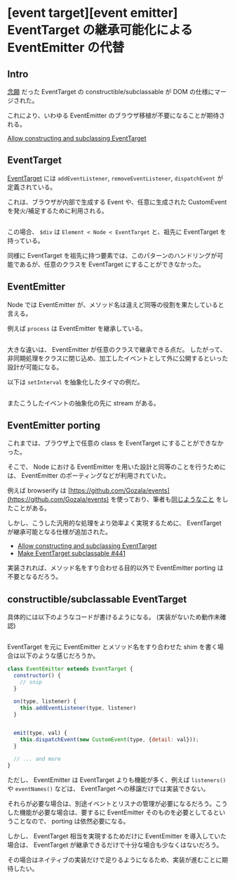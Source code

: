 # [event target][event emitter] EventTarget の継承可能化による EventEmitter の代替

## Intro

[念願](https://twitter.com/Jxck_/status/826004140211843072) だった EventTarget の constructible/subclassable が DOM の仕様にマージされた。

これにより、いわゆる EventEmitter のブラウザ移植が不要になることが期待される。

[Allow constructing and subclassing EventTarget](https://github.com/whatwg/dom/commit/c4c1c8b47340a1e5ecc1a07670927b831f240586)


## EventTarget

[EventTarget](https://dom.spec.whatwg.org/#interface-eventtarget) には `addEventListener`, `removeEventListener`, `dispatchEvent` が定義されている。

これは、ブラウザが内部で生成する Event や、任意に生成された CustomEvent を発火/補足するために利用される。


```js:et.js
```

この場合、 `$div` は `Element < Node < EventTarget` と、祖先に EventTarget を持っている。

同様に EventTarget を祖先に持つ要素では、このパターンのハンドリングが可能であるが、任意のクラスを EventTarget にすることができなかった。


## EventEmitter

Node では EventEmitter が、メソッド名は違えど同等の役割を果たしていると言える。

例えば `process` は EventEmitter を継承している。

```js:ee.js
```


大きな違いは、 EventEmitter が任意のクラスで継承できる点だ。
したがって、非同期処理をクラスに閉じ込め、加工したイベントとして外に公開するといった設計が可能になる。

以下は `setInterval` を抽象化したタイマの例だ。

```js:timer-ee.js
```


またこうしたイベントの抽象化の先に stream がある。


## EventEmitter porting

これまでは、ブラウザ上で任意の class を EventTarget にすることができなかった。

そこで、 Node における EventEmitter を用いた設計と同等のことを行うためには、 EventEmitter のポーティングなどが利用されていた。

例えば browserify は [https://github.com/Gozala/events](https://github.com/Gozala/events) を使っており、筆者も[同じようなこと](https://github.com/jxck/events) をしたことがある。

しかし、こうした汎用的な処理をより効率よく実現するために、 EventTarget が継承可能となる仕様が追加された。


- [Allow constructing and subclassing EventTarget](https://github.com/whatwg/dom/commit/c4c1c8b47340a1e5ecc1a07670927b831f240586)
- [Make EventTarget subclassable #441](https://github.com/whatwg/dom/issues/441)


実装されれば、メソッド名をすり合わせる目的以外で EventEmitter porting は不要となるだろう。


## constructible/subclassable EventTarget

具体的には以下のようなコードが書けるようになる。
(実装がないため動作未確認)


```js:timer-et.js
```


EventTarget を元に EventEmitter とメソッド名をすり合わせた shim を書く場合は以下のような感じだろうか。


```js
class EventEmitter extends EventTarget {
  constructor() {
    // snip
  }

  on(type, listener) {
    this.addEventListener(type, listener)
  }


  emit(type, val) {
    this.dispatchEvent(new CustomEvent(type, {detail: val}));
  }

  // ... and more
}
```

ただし、 EventEmitter は EventTarget よりも機能が多く、例えば `listeners()` や `eventNames()` などは、 EventTarget への移譲だけでは実装できない。

それらが必要な場合は、別途イベントとリスナの管理が必要になるだろう。こうした機能が必要な場合は、要するに EventEmitter そのものを必要としてるということなので、 porting は依然必要になる。

しかし、 EventTarget 相当を実現するためだけに EventEmitter を導入していた場合は、 EventTarget が継承できるだけで十分な場合も少なくはないだろう。

その場合はネイティブの実装だけで足りるようになるため、実装が進むことに期待したい。
